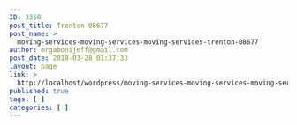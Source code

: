 ```yaml
---
ID: 3350
post_title: Trenton 08677
post_name: >
  moving-services-moving-services-moving-services-trenton-08677
author: mrgabonijeff@gmail.com
post_date: 2018-03-28 01:37:33
layout: page
link: >
  http://localhost/wordpress/moving-services-moving-services-moving-services-trenton-08677/
published: true
tags: [ ]
categories: [ ]
---
```

